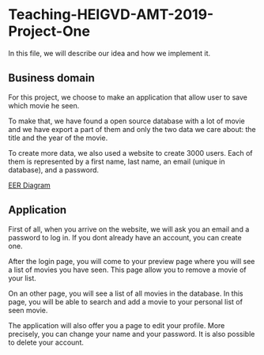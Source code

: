 # Teaching-HEIGVD-AMT-2019-Project-One
In this file, we will describe our idea and how we implement it.

## Business domain
For this project, we choose to make an application that allow user to save which movie he seen.

To make that, we have found a open source database with a lot of movie and we have export a part of them and only the two data we care about: the title and the year of the movie.

To create more data, we also used a website to create 3000 users. Each of them is represented by a first name, last name, an email (unique in database), and a password.

[EER Diagram](img/EER_diagram.png)

## Application
First of all, when you arrive on the website, we will ask you an email and a password to log in. If you dont already have an account, you can create one.

After the login page, you will come to your preview page where you will see a list of movies you have seen. This page allow you to remove a movie of your list.

On an other page, you will see a list of all movies in the database. In this page, you will be able to search and add a movie to your personal list of seen movie.

The application will also offer you a page to edit your profile. More precisely, you can change your name and your password. It is also possible to delete your account.
